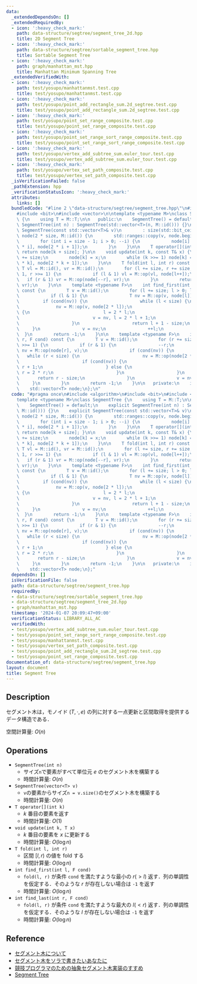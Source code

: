 ```yaml
---
data:
  _extendedDependsOn: []
  _extendedRequiredBy:
  - icon: ':heavy_check_mark:'
    path: data-structure/segtree/segment_tree_2d.hpp
    title: 2D Segment Tree
  - icon: ':heavy_check_mark:'
    path: data-structure/segtree/sortable_segment_tree.hpp
    title: Sortable Segment Tree
  - icon: ':heavy_check_mark:'
    path: graph/manhattan_mst.hpp
    title: Manhattan Minimum Spanning Tree
  _extendedVerifiedWith:
  - icon: ':heavy_check_mark:'
    path: test/yosupo/manhattanmst.test.cpp
    title: test/yosupo/manhattanmst.test.cpp
  - icon: ':heavy_check_mark:'
    path: test/yosupo/point_add_rectangle_sum.2d_segtree.test.cpp
    title: test/yosupo/point_add_rectangle_sum.2d_segtree.test.cpp
  - icon: ':heavy_check_mark:'
    path: test/yosupo/point_set_range_composite.test.cpp
    title: test/yosupo/point_set_range_composite.test.cpp
  - icon: ':heavy_check_mark:'
    path: test/yosupo/point_set_range_sort_range_composite.test.cpp
    title: test/yosupo/point_set_range_sort_range_composite.test.cpp
  - icon: ':heavy_check_mark:'
    path: test/yosupo/vertex_add_subtree_sum.euler_tour.test.cpp
    title: test/yosupo/vertex_add_subtree_sum.euler_tour.test.cpp
  - icon: ':heavy_check_mark:'
    path: test/yosupo/vertex_set_path_composite.test.cpp
    title: test/yosupo/vertex_set_path_composite.test.cpp
  _isVerificationFailed: false
  _pathExtension: hpp
  _verificationStatusIcon: ':heavy_check_mark:'
  attributes:
    links: []
  bundledCode: "#line 2 \"data-structure/segtree/segment_tree.hpp\"\n#include <algorithm>\n\
    #include <bit>\n#include <vector>\n\ntemplate <typename M>\nclass SegmentTree\
    \ {\n    using T = M::T;\n\n   public:\n    SegmentTree() = default;\n    explicit\
    \ SegmentTree(int n) : SegmentTree(std::vector<T>(n, M::id())) {}\n    explicit\
    \ SegmentTree(const std::vector<T>& v)\n        : size(std::bit_ceil(v.size())),\
    \ node(2 * size, M::id()) {\n        std::ranges::copy(v, node.begin() + size);\n\
    \        for (int i = size - 1; i > 0; --i) {\n            node[i] = M::op(node[2\
    \ * i], node[2 * i + 1]);\n        }\n    }\n\n    T operator[](int k) const {\
    \ return node[k + size]; }\n\n    void update(int k, const T& x) {\n        k\
    \ += size;\n        node[k] = x;\n        while (k >>= 1) node[k] = M::op(node[2\
    \ * k], node[2 * k + 1]);\n    }\n\n    T fold(int l, int r) const {\n       \
    \ T vl = M::id(), vr = M::id();\n        for (l += size, r += size; l < r; l >>=\
    \ 1, r >>= 1) {\n            if (l & 1) vl = M::op(vl, node[l++]);\n         \
    \   if (r & 1) vr = M::op(node[--r], vr);\n        }\n        return M::op(vl,\
    \ vr);\n    }\n\n    template <typename F>\n    int find_first(int l, F cond)\
    \ const {\n        T v = M::id();\n        for (l += size; l > 0; l >>= 1) {\n\
    \            if (l & 1) {\n                T nv = M::op(v, node[l]);\n       \
    \         if (cond(nv)) {\n                    while (l < size) {\n          \
    \              nv = M::op(v, node[2 * l]);\n                        if (cond(nv))\
    \ {\n                            l = 2 * l;\n                        } else {\n\
    \                            v = nv, l = 2 * l + 1;\n                        }\n\
    \                    }\n                    return l + 1 - size;\n           \
    \     }\n                v = nv;\n                ++l;\n            }\n      \
    \  }\n        return -1;\n    }\n\n    template <typename F>\n    int find_last(int\
    \ r, F cond) const {\n        T v = M::id();\n        for (r += size; r > 0; r\
    \ >>= 1) {\n            if (r & 1) {\n                --r;\n                T\
    \ nv = M::op(node[r], v);\n                if (cond(nv)) {\n                 \
    \   while (r < size) {\n                        nv = M::op(node[2 * r + 1], v);\n\
    \                        if (cond(nv)) {\n                            r = 2 *\
    \ r + 1;\n                        } else {\n                            v = nv,\
    \ r = 2 * r;\n                        }\n                    }\n             \
    \       return r - size;\n                }\n                v = nv;\n       \
    \     }\n        }\n        return -1;\n    }\n\n   private:\n    int size;\n\
    \    std::vector<T> node;\n};\n"
  code: "#pragma once\n#include <algorithm>\n#include <bit>\n#include <vector>\n\n\
    template <typename M>\nclass SegmentTree {\n    using T = M::T;\n\n   public:\n\
    \    SegmentTree() = default;\n    explicit SegmentTree(int n) : SegmentTree(std::vector<T>(n,\
    \ M::id())) {}\n    explicit SegmentTree(const std::vector<T>& v)\n        : size(std::bit_ceil(v.size())),\
    \ node(2 * size, M::id()) {\n        std::ranges::copy(v, node.begin() + size);\n\
    \        for (int i = size - 1; i > 0; --i) {\n            node[i] = M::op(node[2\
    \ * i], node[2 * i + 1]);\n        }\n    }\n\n    T operator[](int k) const {\
    \ return node[k + size]; }\n\n    void update(int k, const T& x) {\n        k\
    \ += size;\n        node[k] = x;\n        while (k >>= 1) node[k] = M::op(node[2\
    \ * k], node[2 * k + 1]);\n    }\n\n    T fold(int l, int r) const {\n       \
    \ T vl = M::id(), vr = M::id();\n        for (l += size, r += size; l < r; l >>=\
    \ 1, r >>= 1) {\n            if (l & 1) vl = M::op(vl, node[l++]);\n         \
    \   if (r & 1) vr = M::op(node[--r], vr);\n        }\n        return M::op(vl,\
    \ vr);\n    }\n\n    template <typename F>\n    int find_first(int l, F cond)\
    \ const {\n        T v = M::id();\n        for (l += size; l > 0; l >>= 1) {\n\
    \            if (l & 1) {\n                T nv = M::op(v, node[l]);\n       \
    \         if (cond(nv)) {\n                    while (l < size) {\n          \
    \              nv = M::op(v, node[2 * l]);\n                        if (cond(nv))\
    \ {\n                            l = 2 * l;\n                        } else {\n\
    \                            v = nv, l = 2 * l + 1;\n                        }\n\
    \                    }\n                    return l + 1 - size;\n           \
    \     }\n                v = nv;\n                ++l;\n            }\n      \
    \  }\n        return -1;\n    }\n\n    template <typename F>\n    int find_last(int\
    \ r, F cond) const {\n        T v = M::id();\n        for (r += size; r > 0; r\
    \ >>= 1) {\n            if (r & 1) {\n                --r;\n                T\
    \ nv = M::op(node[r], v);\n                if (cond(nv)) {\n                 \
    \   while (r < size) {\n                        nv = M::op(node[2 * r + 1], v);\n\
    \                        if (cond(nv)) {\n                            r = 2 *\
    \ r + 1;\n                        } else {\n                            v = nv,\
    \ r = 2 * r;\n                        }\n                    }\n             \
    \       return r - size;\n                }\n                v = nv;\n       \
    \     }\n        }\n        return -1;\n    }\n\n   private:\n    int size;\n\
    \    std::vector<T> node;\n};"
  dependsOn: []
  isVerificationFile: false
  path: data-structure/segtree/segment_tree.hpp
  requiredBy:
  - data-structure/segtree/sortable_segment_tree.hpp
  - data-structure/segtree/segment_tree_2d.hpp
  - graph/manhattan_mst.hpp
  timestamp: '2024-01-07 20:09:47+09:00'
  verificationStatus: LIBRARY_ALL_AC
  verifiedWith:
  - test/yosupo/vertex_add_subtree_sum.euler_tour.test.cpp
  - test/yosupo/point_set_range_sort_range_composite.test.cpp
  - test/yosupo/manhattanmst.test.cpp
  - test/yosupo/vertex_set_path_composite.test.cpp
  - test/yosupo/point_add_rectangle_sum.2d_segtree.test.cpp
  - test/yosupo/point_set_range_composite.test.cpp
documentation_of: data-structure/segtree/segment_tree.hpp
layout: document
title: Segment Tree
---
```


## Description

セグメント木は，モノイド $(T, \cdot, e)$ の列に対する一点更新と区間取得を提供するデータ構造である．

空間計算量: $O(n)$

## Operations

- `SegmentTree(int n)`
    - サイズ`n`で要素がすべて単位元 $e$ のセグメント木を構築する
    - 時間計算量: $O(n)$
- `SegmentTree(vector<T> v)`
    - `v`の要素からサイズ`n = v.size()`のセグメント木を構築する
    - 時間計算量: $O(n)$
- `T operator[](int k)`
    - $k$ 番目の要素を返す
    - 時間計算量: $O(1)$
- `void update(int k, T x)`
    - $k$ 番目の要素を $x$ に更新する
    - 時間計算量: $O(\log n)$
- `T fold(int l, int r)`
    - 区間 $[l, r)$ の値を fold する
    - 時間計算量: $O(\log n)$
- `int find_first(int l, F cond)`
    - `fold(l, r)` が条件 `cond` を満たすような最小の $r (> l)$ 返す．列の単調性を仮定する．そのような $r$ が存在しない場合は `-1` を返す
    - 時間計算量: $O(\log n)$
- `int find_last(int r, F cond)`
    - `fold(l, r)` が条件 `cond` を満たすような最大の $l (< r)$ 返す．列の単調性を仮定する．そのような $l$ が存在しない場合は `-1` を返す
    - 時間計算量: $O(\log n)$

## Reference

- [セグメント木について](https://beet-aizu.hatenablog.com/entry/2017/09/10/132258)
- [セグメント木をソラで書きたいあなたに](https://tsutaj.hatenablog.com/entry/2017/03/29/204841)
- [競技プログラマのための抽象セグメント木実装のすすめ](https://beet-aizu.hatenablog.com/entry/2019/11/27/124437)
- [Segment Tree](https://cp-algorithms.com/data_structures/segment_tree.html)